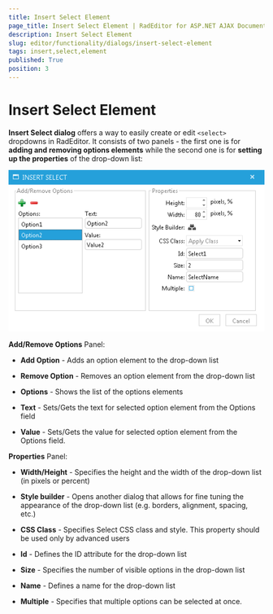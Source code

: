 ```yaml
---
title: Insert Select Element
page_title: Insert Select Element | RadEditor for ASP.NET AJAX Documentation
description: Insert Select Element
slug: editor/functionality/dialogs/insert-select-element
tags: insert,select,element
published: True
position: 3
---
```


# Insert Select Element

**Insert Select dialog** offers a way to easily create or edit `<select>` dropdowns in RadEditor. It consists of two panels - the first one is for **adding and removing options elements** while the second one is for **setting up the properties** of the drop-down list:

![editor-insertselect](images/editor-insertselect.png)

**Add/Remove Options** Panel:

* **Add Option** - Adds an option element to the drop-down list

* **Remove Option** - Removes an option element from the drop-down list

* **Options** - Shows the list of the options elements

* **Text** - Sets/Gets the text for selected option element from the Options field

* **Value** - Sets/Gets the value for selected option element from the Options field.

**Properties** Panel:

* **Width/Height** - Specifies the height and the width of the drop-down list (in pixels or percent)

* **Style builder** - Opens another dialog that allows for fine tuning the appearance of the drop-down list (e.g. borders, alignment, spacing, etc.)

* **CSS Class** - Specifies Select CSS class and style. This property should be used only by advanced users

* **Id** - Defines the ID attribute for the drop-down list

* **Size** - Specifies the number of visible options in the drop-down list

* **Name** - Defines a name for the drop-down list

* **Multiple** - Specifies that multiple options can be selected at once.
